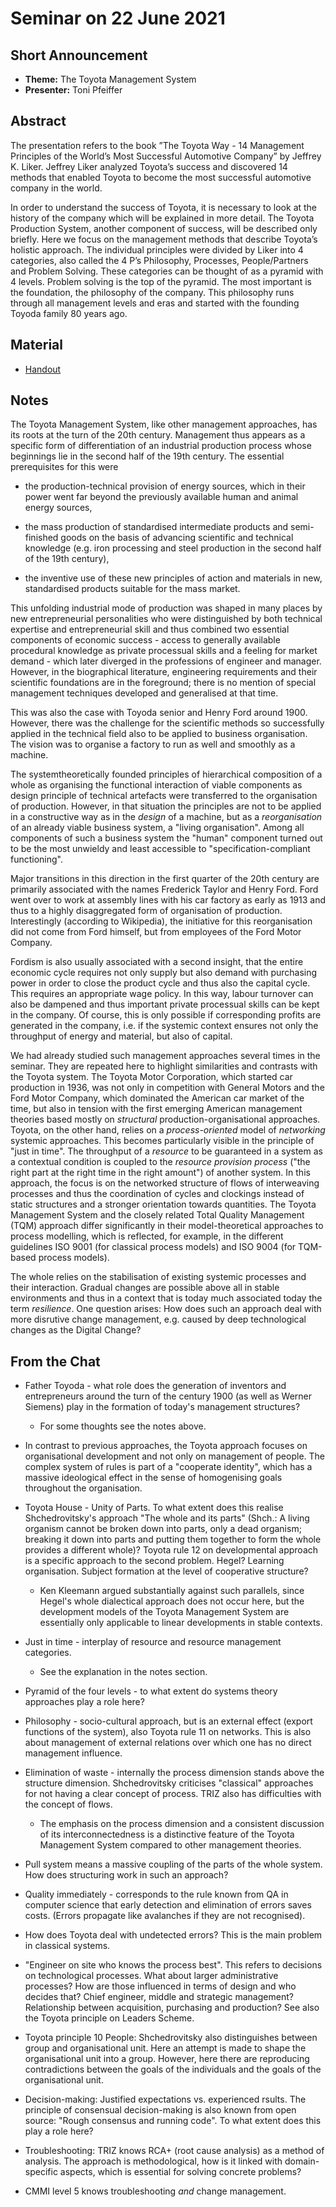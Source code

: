 # Seminar on 22 June 2021

## Short Announcement

* __Theme:__  The Toyota Management System
* __Presenter:__ Toni Pfeiffer

## Abstract

The presentation refers to the book ”The Toyota Way - 14 Management Principles
of the World’s Most Successful Automotive Company” by Jeffrey K. Liker.
Jeffrey Liker analyzed Toyota’s success and discovered 14 methods that enabled
Toyota to become the most successful automotive company in the world.

In order to understand the success of Toyota, it is necessary to look at the
history of the company which will be explained in more detail.  The Toyota
Production System, another component of success, will be described only
briefly. Here we focus on the management methods that describe Toyota’s
holistic approach. The individual principles were divided by Liker into 4
categories, also called the 4 P’s Philosophy, Processes, People/Partners and
Problem Solving. These categories can be thought of as a pyramid with 4
levels.  Problem solving is the top of the pyramid. The most important is the
foundation, the philosophy of the company. This philosophy runs through all
management levels and eras and started with the founding Toyoda family 80
years ago.

## Material

* [Handout](Handout.pdf)

## Notes

The Toyota Management System, like other management approaches, has its roots
at the turn of the 20th century. Management thus appears as a specific form of
differentiation of an industrial production process whose beginnings lie in
the second half of the 19th century. The essential prerequisites for this were

- the production-technical provision of energy sources, which in their power
  went far beyond the previously available human and animal energy sources,

- the mass production of standardised intermediate products and semi-finished
  goods on the basis of advancing scientific and technical knowledge
  (e.g. iron processing and steel production in the second half of the 19th
  century),

- the inventive use of these new principles of action and materials in new,
  standardised products suitable for the mass market.

This unfolding industrial mode of production was shaped in many places by new
entrepreneurial personalities who were distinguished by both technical
expertise and entrepreneurial skill and thus combined two essential components
of economic success - access to generally available procedural knowledge as
private processual skills and a feeling for market demand - which later
diverged in the professions of engineer and manager. However, in the
biographical literature, engineering requirements and their scientific
foundations are in the foreground; there is no mention of special management
techniques developed and generalised at that time.

This was also the case with Toyoda senior and Henry Ford around 1900. However,
there was the challenge for the scientific methods so successfully applied in
the technical field also to be applied to business organisation.  The vision
was to organise a factory to run as well and smoothly as a machine.

The systemtheoretically founded principles of hierarchical composition of a
whole as organising the functional interaction of viable components as design
principle of technical artefacts were transferred to the organisation of
production. However, in that situation the principles are not to be applied in
a constructive way as in the _design_ of a machine, but as a _reorganisation_
of an already viable business system, a "living organisation". Among all
components of such a business system the "human" component turned out to be
the most unwieldy and least accessible to "specification-compliant
functioning".

Major transitions in this direction in the first quarter of the 20th century
are primarily associated with the names Frederick Taylor and Henry Ford. Ford
went over to work at assembly lines with his car factory as early as 1913 and
thus to a highly disaggregated form of organisation of production.
Interestingly (according to Wikipedia), the initiative for this reorganisation
did not come from Ford himself, but from employees of the Ford Motor Company.

Fordism is also usually associated with a second insight, that the entire
economic cycle requires not only supply but also demand with purchasing power
in order to close the product cycle and thus also the capital cycle.  This
requires an appropriate wage policy. In this way, labour turnover can also be
dampened and thus important private processual skills can be kept in the
company. Of course, this is only possible if corresponding profits are
generated in the company, i.e. if the systemic context ensures not only the
throughput of energy and material, but also of capital.

We had already studied such management approaches several times in the
seminar. They are repeated here to highlight similarities and contrasts with
the Toyota system. The Toyota Motor Corporation, which started car production
in 1936, was not only in competition with General Motors and the Ford Motor
Company, which dominated the American car market of the time, but also in
tension with the first emerging American management theories based mostly on
_structural_ production-organisational approaches. Toyota, on the other hand,
relies on a _process-oriented_ model of _networking_ systemic approaches. This
becomes particularly visible in the principle of "just in time". The
throughput of a _resource_ to be guaranteed in a system as a contextual
condition is coupled to the _resource provision process_ ("the right part at
the right time in the right amount") of another system. In this approach, the
focus is on the networked structure of flows of interweaving processes and
thus the coordination of cycles and clockings instead of static structures and
a stronger orientation towards quantities. The Toyota Management System and
the closely related Total Quality Management (TQM) approach differ
significantly in their model-theoretical approaches to process modelling,
which is reflected, for example, in the different guidelines ISO 9001 (for
classical process models) and ISO 9004 (for TQM-based process models).

The whole relies on the stabilisation of existing systemic processes and their
interaction. Gradual changes are possible above all in stable environments and
thus in a context that is today much associated today the term _resilience_.
One question arises: How does such an approach deal with more disrutive change
management, e.g. caused by deep technological changes as the Digital Change? 
 
##  From the Chat

- Father Toyoda - what role does the generation of inventors and entrepreneurs
  around the turn of the century 1900 (as well as Werner Siemens) play in the
  formation of today's management structures?
  - For some thoughts see the notes above.

- In contrast to previous approaches, the Toyota approach focuses on
  organisational development and not only on management of people. The complex
  system of rules is part of a "cooperate identity", which has a massive
  ideological effect in the sense of homogenising goals throughout the
  organisation.

- Toyota House - Unity of Parts. To what extent does this realise
  Shchedrovitsky's approach "The whole and its parts" (Shch.: A living
  organism cannot be broken down into parts, only a dead organism; breaking it
  down into parts and putting them together to form the whole provides a
  different whole)?  Toyota rule 12 on developmental approach is a specific
  approach to the second problem. Hegel? Learning organisation. Subject
  formation at the level of cooperative structure?
  - Ken Kleemann argued substantially against such parallels, since Hegel's
    whole dialectical approach does not occur here, but the development models
    of the Toyota Management System are essentially only applicable to linear
    developments in stable contexts.

- Just in time - interplay of resource and resource management categories.
  - See the explanation in the notes section.

- Pyramid of the four levels - to what extent do systems theory approaches
  play a role here?

- Philosophy - socio-cultural approach, but is an external effect (export
  functions of the system), also Toyota rule 11 on networks. This is also
  about management of external relations over which one has no direct
  management influence.

- Elimination of waste - internally the process dimension stands above the
  structure dimension.  Shchedrovitsky criticises "classical" approaches for
  not having a clear concept of process.  TRIZ also has difficulties with the
  concept of flows.  
  - The emphasis on the process dimension and a consistent discussion of its
    interconnectedness is a distinctive feature of the Toyota Management
    System compared to other management theories.

- Pull system means a massive coupling of the parts of the whole system.  How
  does structuring work in such an approach?

- Quality immediately - corresponds to the rule known from QA in computer
  science that early detection and elimination of errors saves costs. (Errors
  propagate like avalanches if they are not recognised).

- How does Toyota deal with undetected errors? This is the main problem in
  classical systems.

- "Engineer on site who knows the process best". This refers to decisions on
  technological processes. What about larger administrative processes? How are
  those influenced in terms of design and who decides that?  Chief engineer,
  middle and strategic management? Relationship between acquisition,
  purchasing and production?  See also the Toyota principle on Leaders Scheme.

- Toyota principle 10 People: Shchedrovitsky also distinguishes between group
  and organisational unit.  Here an attempt is made to shape the
  organisational unit into a group. However, here there are reproducing
  contradictions between the goals of the individuals and the goals of the
  organisational unit.

- Decision-making: Justified expectations vs. experienced rsults. The
  principle of consensual decision-making is also known from open source:
  "Rough consensus and running code". To what extent does this play a role
  here?

- Troubleshooting: TRIZ knows RCA+ (root cause analysis) as a method of
  analysis.  The approach is methodological, how is it linked with
  domain-specific aspects, which is essential for solving concrete problems?

- CMMI level 5 knows troubleshooting _and_ change management.

